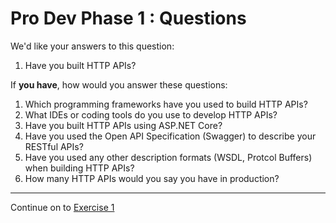 # Pro Dev Phase 1 : Questions

We'd like your answers to this question:

1. Have you built HTTP APIs?

If **you have**, how would you answer these questions:

1. Which programming frameworks have you used to build HTTP APIs?
1. What IDEs or coding tools do you use to develop HTTP APIs?
1. Have you built HTTP APIs using ASP.NET Core?
1. Have you used the Open API Specification (Swagger) to describe your RESTful APIs?
1. Have you used any other description formats (WSDL, Protcol Buffers) when building HTTP APIs?
1. How many HTTP APIs would you say you have in production?

---

Continue on to [Exercise 1](pro-dev-index.md)
